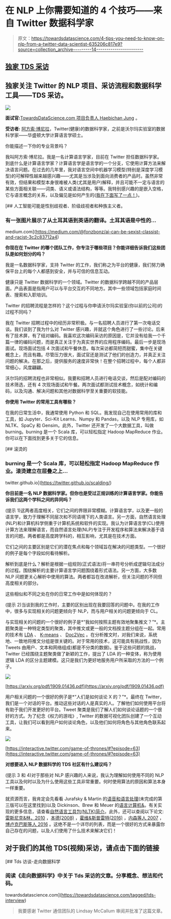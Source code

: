 # 在 NLP 上你需要知道的 4 个技巧——来自 Twitter 数据科学家

> 原文：<https://towardsdatascience.com/4-tips-you-need-to-know-on-nlp-from-a-twitter-data-scientist-635206c817e9?source=collection_archive---------14----------------------->

## [独家 TDS 采访](https://towardsdatascience.com/tagged/tds-interview)

## 独家关注 Twitter 的 NLP 项目、采访流程和数据科学工具——TDS 采访。

![](img/19e8e4f35d2ee145f85d6cf520e9e7cc.png)

**面试官:**[TowardsDataScience.com 项目负责人 Haebichan Jung](https://www.linkedin.com/in/haebichan/) 。

**受访者:** [阿方索·博尼拉](https://www.linkedin.com/in/alfonsobonilla/)，Twitter(健康)的数据科学家，之前是沃尔玛实验室的数据科学家——华盛顿大学计算语言学硕士。

你能描述一下你的专业背景吗？

我叫阿方索·博尼拉。我是一名计算语言学家，目前在 Twitter 担任数据科学家。到底什么是计算语言学家？计算语言学是语言学的一个分支，它使用计算方法来解决语言问题。在过去的几年里，我对语言空间中机器学习模型(特别是深度学习模型)的可解释性越来越感兴趣——尤其是当涉及到面向消费者的产品时。虽然非常有效，但结果和模型本身很难被人类(尤其是用户)解释，并且可能不一定与语言的某些方面相关联——词类、语义或语法结构，等等。我特别感兴趣的是嵌入空格，它与语言概念的关系，以及偏见是如何产生的([我在下面写了一点！](https://medium.com/@fonzbonz/ai-can-be-sexist-classist-and-racist-3c2c83712a4))。

[](https://medium.com/@fonzbonz/ai-can-be-sexist-classist-and-racist-3c2c83712a4) [## 人工智能可能是性别歧视者、阶级歧视者和种族主义者。

### 有一张图片展示了从土耳其语到英语的翻译。土耳其语是中性的…

medium.com](https://medium.com/@fonzbonz/ai-can-be-sexist-classist-and-racist-3c2c83712a4) 

**你现在在 Twitter 的哪个团队工作，你专注于哪些项目？你能详细告诉我们这些团队是如何划分的吗？**

我是一名数据科学家，支持 Twitter 的工作，我们称之为平台的健康，我们努力确保平台上的每个人都感到安全，并与可信的信息互动。

健康只是 Twitter 数据科学的一个领域。Twitter 的数据科学跨越不同的产品层面。产品表面是指用户可以与平台交互的不同地方。其中一些领域包括家庭时间表、搜索和入职培训。

Twitter 的招聘流程是怎样的？这个过程与你申请沃尔玛实验室(你以前的公司)的过程不同吗？

我在 Twitter 招聘过程中的经历非常积极。与一名招聘人员进行了第一次电话交谈。我们谈到了我为什么对 Twitter 感兴趣，并就这个角色进行了一些讨论。后来有了技术屏，有了结对编码。我喜欢这次编码采访的原因是，它并没有给我一个千篇一律的编码问题，而是真正关注于为真实世界的应用程序编码。最后一步是现场面试。现场面试包括 4 次面试和午餐休息。每次采访都简短而甜蜜，集中在关键概念上，而且有趣。尽管压力很大，面试官还是测试了他们的创造力，并真正关注问题的解决。在那之后，提供服务的速度非常快！在整个招聘过程中，每个人都非常细心，风度翩翩。

沃尔玛的招聘流程也非常相似。我要和招聘人员进行电话交谈，然后是配对编码的技术筛选，还有 4 次现场面试和午餐。两次面试都测试技术概念，如统计和编码，以及沟通、解决问题和其他对数据科学至关重要的软技能。

**你使用 Twitter 的常用工具有哪些？**

在我的日常生活中，我通常使用 Python 和 SQL。我发现自己在使用常用的库和工具，如 Jupyter、Sci-Kit Learns、Numpy 和 Pandas，以及 NLP 专用库，如 NLTK、SpaCy 和 Gensim。此外，Twitter 还开发了一个大数据工具，叫做 burning。burning 是一个 Scala 库，可以轻松指定 Hadoop MapReduce 作业。你可以在下面找到更多关于它的信息。

 [## 滚烫的

### burning 是一个 Scala 库，可以轻松指定 Hadoop MapReduce 作业。滚烫建立在层叠之上…

twitter.github.io](https://twitter.github.io/scalding/) 

**你目前是一名 NLP 数据科学家。但你也是受过正规训练的计算语言学家。你能告诉我们这两个学科之间的异同吗？**

(提示 1)这两者高度相关，它们之间的界限非常模糊。计算语言学，以及更一般的语言学，致力于理解不同层次和不同语境下的人类语言。另一方面，自然语言处理(NLP)和计算机科学侧重于计算机系统和软件的实现。我认为计算语言学(CL)使用计算方法来理解语言，而自然语言处理(NLP)专注于开发程序和算法来解决基于语言的问题。两者都是高度跨学科的，相互影响，尤其是在技术方面。

它们之间的主要区别是它们的潜在焦点和每个领域旨在解决的问题类型。一个很好的例子是每个字段如何看待解析。

解析到底是什么？解析是根据一组规则(正式语法)将一串符号分析成逻辑句法成分的过程。围绕解析的主要计算语言学问题围绕着形式语法。另一方面，大多数 NLP 问题更关心解析中使用的算法。两者都旨在改进解析，但关注问题的不同但高度相关的部分。

这些相似和不同之处在你的日常工作中是如何体现的？

(提示 2)当谈到我的工作时，主要的区别出现在我要回答的问题中。在我的工作中，很多与实现相关的问题更倾向于 NLP，而与用户相关的问题更倾向于 CL。

与实现相关的问题的一个很好的例子是*“我如何按照主题有效地聚集推文？”*。主题聚类是一种特定类型的聚类，其中推文或更一般的文档按主题分组在一起。常用的技术有 [LDA](https://en.wikipedia.org/wiki/Latent_Dirichlet_allocation) 、 [K-means](https://en.wikipedia.org/wiki/K-means_clustering) 、 [Doc2Vec](https://medium.com/scaleabout/a-gentle-introduction-to-doc2vec-db3e8c0cce5e) 。在分析推文时，对我们来说，系统地、一致地将推文分组是很关键的。对于常用的技术，这可能具有挑战性，因为 Tweets 由用户、文本和网络组成(都是不分类的数据)。鉴于这些问题的挑战，Twitter 已经围绕主题聚类做了新颖的工作，提出了 LDA 的一种变体，称为使用逻辑 LDA 的区分主题建模。这只是我们为更好地服务用户所采取的方法的一个例子。

![](img/20dac7c4dc686d6bd45f4446a841384c.png)

[https://arxiv.org/pdf/1909.01436.pdf](https://arxiv.org/pdf/1909.01436.pdf)

用户相关问题的一个很好的例子是*“人们是如何谈论 X 的？”*。最终在 Twitter，我们是一个对话的平台。推动这些对话的人是真实的人。了解他们如何使用平台将有助于我们开发更好的平台。Tweet 聚类是我们了解人们如何谈论话题的一个很好的方式。为了纪念《权力的游戏》, Twitter 的数据可视化团队创建了一个互动工具，让我们可以看到用户如何谈论角色，以及他们如何将角色与其他角色联系起来。

![](img/5c54e78bda79ec13dc06b3c2415f737d.png)

[https://interactive.twitter.com/game-of-thrones/#?episode=63](https://interactive.twitter.com/game-of-thrones/#?episode=63)

**对想要进入 NLP 数据科学的 TDS 社区有什么建议吗？**

(提示 3 和 4)对于那些对 NLP 感兴趣的人来说，我认为理解如何使用不同的 NLP 工具以及何时以及为什么使用这些工具非常重要。何时使用算法的原因和算法本身一样重要。

就资源而言，我肯定会先看看 Jurafsky & Martin 的[语音和语言处理](http://www.cs.colorado.edu/~martin/slp.html)(未完成的第三版可以在这里找到)以及 Dickinson、Brew 和 Meuer 的[语言计算机&](https://www.amazon.com/Language-Computers-Markus-Dickinson/dp/1405183055)。有关实现的更多信息，请查看[自然语言工具包(NLTK)简介](http://www.nltk.org/book_1ed/)。此外，还可以查阅以下论文:[雷斯尼克&林，2010](http://www.cs.colorado.edu/~jbg/teaching/CMSC_773_2012/reading/evaluation.pdf) ，[本德(2008)](http://citeseerx.ist.psu.edu/viewdoc/download?doi=10.1.1.498.7068&rep=rep1&type=pdf) ，[霍维&斯普雷特(2016)](http://aclweb.org/anthology/P/P16/P16-2096.pdf) ，[内森等人 2007](http://vsdesign.org/publications/pdf/p2585-nathan.pdf) ，[博卢克巴斯等人 2016](https://papers.nips.cc/paper/6228-man-is-to-computer-programmer-as-woman-is-to-homemaker-debiasing-word-embeddings.pdf) 。这绝不是一个详尽的列表，而是一个很好的方式来暴露你自己存在的问题，以及人们使用了什么技术来解决它们！

## 对于我们的其他 TDS(视频)采访，请点击下面的链接

[](https://towardsdatascience.com/tagged/tds-interview) [## Tds 访谈-走向数据科学

### 阅读《走向数据科学》中关于 Tds 采访的文章。分享概念、想法和代码。

towardsdatascience.com](https://towardsdatascience.com/tagged/tds-interview) 

> 我要感谢 Twitter 通信团队的 Lindsay McCallum 审阅并批准了这篇文章。